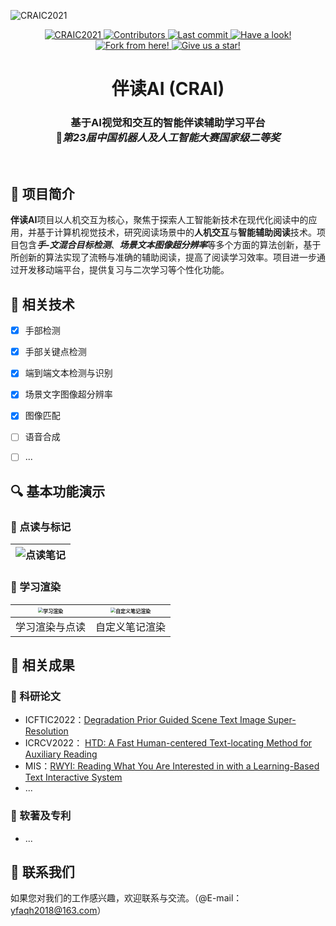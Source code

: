 ![CRAIC2021](README.assets/CRAIC2021.png)

<p align="center">
    <a href="https://www.caairobot.com">
        <img src="https://img.shields.io/badge/CRAIC-2021-blue" alt="CRAIC2021">
    </a>
    <a href="https://github.com/yfaqh/CRAI/graphs/contributors">
        <img src="https://img.shields.io/github/contributors/yfaqh/CRAI" alt="Contributors">
    </a>
    <a href="https://github.com/yfaqh/CRAI/commit/main">
        <img src="https://img.shields.io/github/last-commit/yfaqh/CRAI" alt="Last commit">
    </a>
    <a href="https://github.com/yfaqh/CRAI">
        <img src="https://img.shields.io/github/watchers/yfaqh/CRAI?style=social" alt="Have a look!">
    </a>
    <a href="https://github.com/yfaqh/CRAI">
        <img src="https://img.shields.io/github/forks/yfaqh/CRAI?style=social" alt="Fork from here!">
    </a>
    <a href="https://github.com/yfaqh/CRAI">
        <img src="https://img.shields.io/github/stars/yfaqh/CRAI?style=social" alt="Give us a star!">
    </a>
</p>
<h1 align="center">
    伴读AI (CRAI)
</h1>
<h3 align="center">
    基于AI视觉和交互的智能伴读辅助学习平台<br/>
    🥈<i>第23届中国机器人及人工智能大赛国家级二等奖</i>
</h3><br/>

## 🚩  项目简介

**伴读AI**项目以人机交互为核心，聚焦于探索人工智能新技术在现代化阅读中的应用，并基于计算机视觉技术，研究阅读场景中的**人机交互**与**智能辅助阅读**技术。项目包含***手-文混合目标检测***、***场景文本图像超分辨率***等多个方面的算法创新，基于所创新的算法实现了流畅与准确的辅助阅读，提高了阅读学习效率。项目进一步通过开发移动端平台，提供复习与二次学习等个性化功能。



## 🔑  相关技术

- [x] 手部检测
- [x] 手部关键点检测
- [x] 端到端文本检测与识别
- [x] 场景文字图像超分辨率
- [x] 图像匹配
- [ ] 语音合成
- [ ] ...



## 🔍  基本功能演示

### 📖  点读与标记

| ![点读笔记](README.assets/点读笔记.gif) |
| :-------------------------------------: |

### 📲  学习渲染

| <img src="README.assets/学习渲染.gif" alt="学习渲染" style="zoom: 50%;" /> | <img src="README.assets/自定义笔记渲染.gif" alt="自定义笔记渲染" style="zoom: 50%;" /> |
| :----------------------------------------------------------: | :----------------------------------------------------------: |
|                        学习渲染与点读                        |                        自定义笔记渲染                        |



## 🎯  相关成果

### 📄  科研论文

- ICFTIC2022：[Degradation Prior Guided Scene Text Image Super-Resolution](https://ieeexplore.ieee.org/abstract/document/10075240/)
- ICRCV2022： [HTD: A Fast Human-centered Text-locating Method for Auxiliary Reading](https://ieeexplore.ieee.org/abstract/document/9953262/)
- MIS：[RWYI: Reading What You Are Interested in with a Learning-Based Text Interactive System](https://www.hindawi.com/journals/misy/2022/6378011/)
- ...

### 📑  软著及专利

- ...



## 🔗  联系我们

如果您对我们的工作感兴趣，欢迎联系与交流。（@E-mail：yfaqh2018@163.com）

